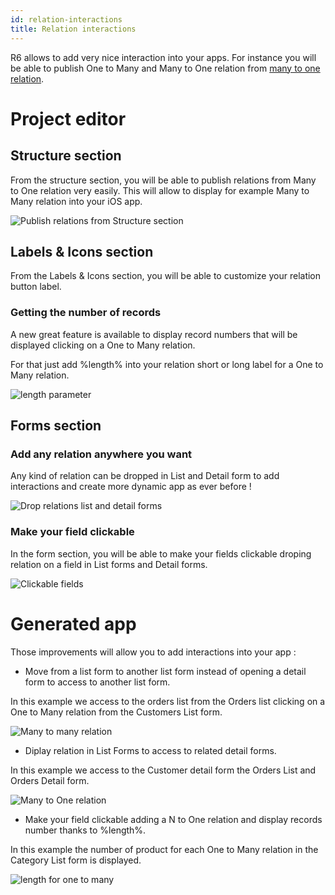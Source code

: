 ```yaml
---
id: relation-interactions
title: Relation interactions
---
```


R6 allows to add very nice interaction into your apps. For instance you will be able to publish One to Many and Many to One relation from [many to one relation](many-to-one-relations.md).

# Project editor

## Structure section

From the structure section, you will be able to publish relations from Many to One relation very easily. This will allow to display for example Many to Many relation into your iOS app.

![Publish relations from Structure section](img/structure-section.gif)

## Labels & Icons section

From the Labels & Icons section, you will be able to customize your relation button label.

### Getting the number of records

A new great feature is available to display record numbers that will be displayed clicking on a One to Many relation.

For that just add %length% into your relation short or long label for a One to Many relation.

![length parameter](img/icons-labels-length-parameter-relation.png)

## Forms section

### Add any relation anywhere you want

Any kind of relation can be dropped in List and Detail form to add interactions and create more dynamic app as ever before !

![Drop relations list and detail forms](img/drop-relation-list-detail-form.gif)

### Make your field clickable

In the form section, you will be able to make your fields clickable droping relation on a field in List forms and Detail forms.

![Clickable fields](img/clickable-fields-relation.gif)


# Generated app

Those improvements will allow you to add interactions into your app :

* Move from a list form to another list form instead of opening a detail form to access to another list form.

In this example we access to the orders list from the Orders list clicking on a One to Many relation from the Customers List form.

![Many to many relation](img/many-to-many-relations.gif)

* Diplay relation in List Forms to access to related detail forms.

In this example we access to the Customer detail form the Orders List and Orders Detail form.

![Many to One relation](img/many-to-one-relations.gif)

* Make your field clickable adding a N to One relation and display records number thanks to %length%.

In this example the number of product for each One to Many relation in the Category List form is displayed.

![length for one to many](img/length-for-one-to-many.png)



